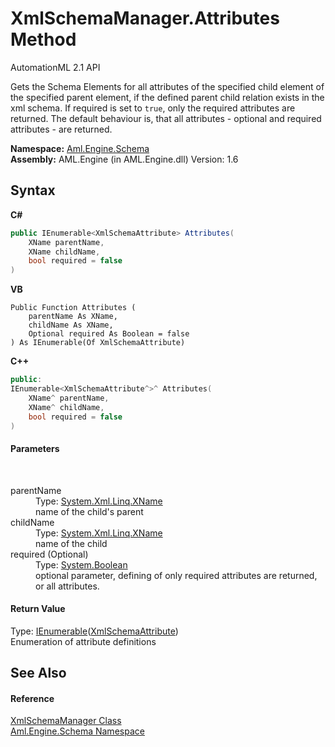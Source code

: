 # XmlSchemaManager.Attributes Method 
AutomationML 2.1 API 

Gets the Schema Elements for all attributes of the specified child element of the specified parent element, if the defined parent child relation exists in the xml schema. If required is set to `true`, only the required attributes are returned. The default behaviour is, that all attributes - optional and required attributes - are returned.

**Namespace:**&nbsp;<a href="N_Aml_Engine_Schema">Aml.Engine.Schema</a><br />**Assembly:**&nbsp;AML.Engine (in AML.Engine.dll) Version: 1.6

## Syntax

**C#**<br />
``` C#
public IEnumerable<XmlSchemaAttribute> Attributes(
	XName parentName,
	XName childName,
	bool required = false
)
```

**VB**<br />
``` VB
Public Function Attributes ( 
	parentName As XName,
	childName As XName,
	Optional required As Boolean = false
) As IEnumerable(Of XmlSchemaAttribute)
```

**C++**<br />
``` C++
public:
IEnumerable<XmlSchemaAttribute^>^ Attributes(
	XName^ parentName, 
	XName^ childName, 
	bool required = false
)
```


#### Parameters
&nbsp;<dl><dt>parentName</dt><dd>Type: <a href="https://docs.microsoft.com/dotnet/api/system.xml.linq.xname" target="_parent" rel="noopener noreferrer">System.Xml.Linq.XName</a><br />name of the child's parent</dd><dt>childName</dt><dd>Type: <a href="https://docs.microsoft.com/dotnet/api/system.xml.linq.xname" target="_parent" rel="noopener noreferrer">System.Xml.Linq.XName</a><br />name of the child</dd><dt>required (Optional)</dt><dd>Type: <a href="https://docs.microsoft.com/dotnet/api/system.boolean" target="_parent" rel="noopener noreferrer">System.Boolean</a><br />optional parameter, defining of only required attributes are returned, or all attributes.</dd></dl>

#### Return Value
Type: <a href="https://docs.microsoft.com/dotnet/api/system.collections.generic.ienumerable-1" target="_parent" rel="noopener noreferrer">IEnumerable</a>(<a href="https://docs.microsoft.com/dotnet/api/system.xml.schema.xmlschemaattribute" target="_parent" rel="noopener noreferrer">XmlSchemaAttribute</a>)<br />Enumeration of attribute definitions

## See Also


#### Reference
<a href="T_Aml_Engine_Schema_XmlSchemaManager">XmlSchemaManager Class</a><br /><a href="N_Aml_Engine_Schema">Aml.Engine.Schema Namespace</a><br />